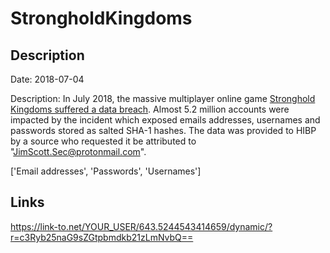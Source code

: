 # StrongholdKingdoms

## Description

Date: 2018-07-04

Description:
In July 2018, the massive multiplayer online game <a href="https://techraptor.net/content/roll20-stronghold-kingdoms-subject-security-breach" target="_blank" rel="noopener">Stronghold Kingdoms suffered a data breach</a>. Almost 5.2 million accounts were impacted by the incident which exposed emails addresses, usernames and passwords stored as salted SHA-1 hashes. The data was provided to HIBP by a source who requested it be attributed to &quot;JimScott.Sec@protonmail.com&quot;.


['Email addresses', 'Passwords', 'Usernames']

## Links

https://link-to.net/YOUR_USER/643.5244543414659/dynamic/?r=c3Ryb25naG9sZGtpbmdkb21zLmNvbQ==